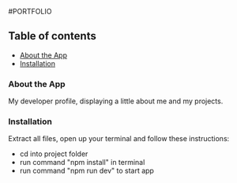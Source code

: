 #PORTFOLIO

## Table of contents
* [About the App](#about-the-app)
* [Installation](#installation)


### About the App

My developer profile, displaying a little about me and my projects.

### Installation

Extract all files, open up your terminal and follow these instructions:

* cd into project folder
* run command "npm install" in terminal
* run command "npm run dev" to start app